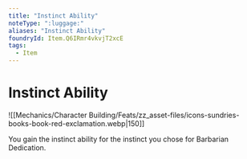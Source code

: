 ```yaml
---
title: "Instinct Ability"
noteType: ":luggage:"
aliases: "Instinct Ability"
foundryId: Item.Q6IRmr4vkvjT2xcE
tags:
  - Item
---
```


# Instinct Ability
![[Mechanics/Character Building/Feats/zz_asset-files/icons-sundries-books-book-red-exclamation.webp|150]]

You gain the instinct ability for the instinct you chose for Barbarian Dedication.
